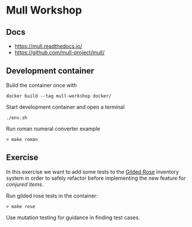 # Mull Workshop

## Docs

* https://mull.readthedocs.io/
* https://github.com/mull-project/mull/

## Development container

Build the container once with

    docker build --tag mull-workshop docker/

Start development container and open a terminal

    ./env.sh

Run roman numeral converter example

    > make roman

## Exercise

In this exercise we want to add some tests to the [Gilded Rose](https://github.com/NotMyself/GildedRose) inventory system in order to safely refactor before implementing the new feature for *conjured items*.

Run gilded rose tests in the container:

    > make rose

Use mutation testing for guidance in finding test cases.
